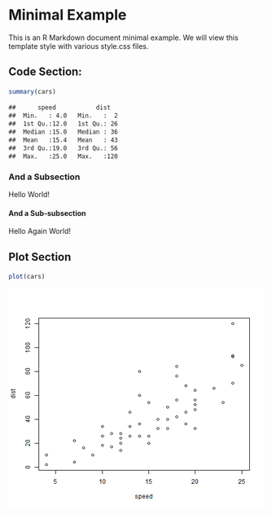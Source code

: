 # Minimal Example

This is an R Markdown document minimal example.  We will view this template style 
with various style.css files.

## Code Section:


```r
summary(cars)
```

```
##      speed           dist    
##  Min.   : 4.0   Min.   :  2  
##  1st Qu.:12.0   1st Qu.: 26  
##  Median :15.0   Median : 36  
##  Mean   :15.4   Mean   : 43  
##  3rd Qu.:19.0   3rd Qu.: 56  
##  Max.   :25.0   Max.   :120
```


### And a Subsection

<div class="funs">
Hello World!
</div>

#### And a Sub-subsection

<div class="textbox">
Hello Again World!
</div>


## Plot Section


```r
plot(cars)
```

![plot of chunk unnamed-chunk-2](figure/unnamed-chunk-2.png) 



